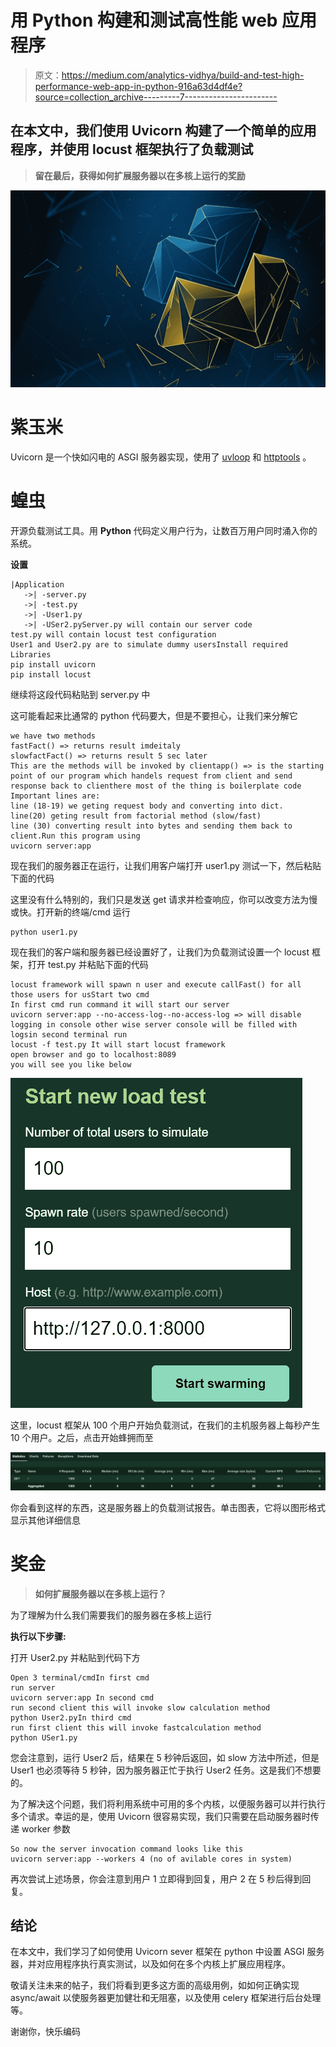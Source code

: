 # 用 Python 构建和测试高性能 web 应用程序

> 原文：<https://medium.com/analytics-vidhya/build-and-test-high-performance-web-app-in-python-916a63d4df4e?source=collection_archive---------7----------------------->

## 在本文中，我们使用 Uvicorn 构建了一个简单的应用程序，并使用 locust 框架执行了负载测试

> **留在最后，获得如何扩展服务器以在多核上运行的奖励**

![](img/0c9858e0e8a885cc5781535b902233a5.png)

# 紫玉米

Uvicorn 是一个快如闪电的 ASGI 服务器实现，使用了 [uvloop](https://github.com/MagicStack/uvloop) 和 [httptools](https://github.com/MagicStack/httptools) 。

# 蝗虫

开源负载测试工具。用 **Python** 代码定义用户行为，让数百万用户同时涌入你的系统。

**设置**

```
|Application
   ->| -server.py
   ->| -test.py
   ->| -User1.py
   ->| -USer2.pyServer.py will contain our server code
test.py will contain locust test configuration
User1 and User2.py are to simulate dummy usersInstall required Libraries
pip install uvicorn
pip install locust
```

继续将这段代码粘贴到 server.py 中

这可能看起来比通常的 python 代码要大，但是不要担心，让我们来分解它

```
we have two methods
fastFact() => returns result imdeitaly
slowfactFact() => returns result 5 sec later
This are the methods will be invoked by clientapp() => is the starting point of our program which handels request from client and send response back to clienthere most of the thing is boilerplate code
Important lines are:
line (18-19) we geting request body and converting into dict.
line(20) geting result from factorial method (slow/fast)
line (30) converting result into bytes and sending them back to client.Run this program using 
uvicorn server:app 
```

现在我们的服务器正在运行，让我们用客户端打开 user1.py 测试一下，然后粘贴下面的代码

这里没有什么特别的，我们只是发送 get 请求并检查响应，你可以改变方法为慢或快。打开新的终端/cmd 运行

```
python user1.py
```

现在我们的客户端和服务器已经设置好了，让我们为负载测试设置一个 locust 框架，打开 test.py 并粘贴下面的代码

```
locust framework will spawn n user and execute callFast() for all those users for usStart two cmd
In first cmd run command it will start our server
uvicorn server:app --no-access-log--no-access-log => will disable logging in console other wise server console will be filled with logsin second terminal run
locust -f test.py It will start locust framework
open browser and go to localhost:8089 
you will see you like below
```

![](img/c2874493eefa5649fcaace2fbee40a35.png)

这里，locust 框架从 100 个用户开始负载测试，在我们的主机服务器上每秒产生 10 个用户。之后，点击开始蜂拥而至

![](img/2c4760985dd5cdd42c193cfc603759e5.png)

你会看到这样的东西，这是服务器上的负载测试报告。单击图表，它将以图形格式显示其他详细信息

# 奖金

> **如何扩展服务器以在多核上运行？**

为了理解为什么我们需要我们的服务器在多核上运行

**执行以下步骤:**

打开 User2.py 并粘贴到代码下方

```
Open 3 terminal/cmdIn first cmd
run server 
uvicorn server:app In second cmd
run second client this will invoke slow calculation method
python User2.pyIn third cmd
run first client this will invoke fastcalculation method
python USer1.py
```

您会注意到，运行 User2 后，结果在 5 秒钟后返回，如 slow 方法中所述，但是 User1 也必须等待 5 秒钟，因为服务器正忙于执行 User2 任务。这是我们不想要的。

为了解决这个问题，我们将利用系统中可用的多个内核，以便服务器可以并行执行多个请求。幸运的是，使用 Uvicorn 很容易实现，我们只需要在启动服务器时传递 worker 参数

```
So now the server invocation command looks like this 
uvicorn server:app --workers 4 (no of avilable cores in system) 
```

再次尝试上述场景，你会注意到用户 1 立即得到回复，用户 2 在 5 秒后得到回复。

## 结论

在本文中，我们学习了如何使用 Uvicorn sever 框架在 python 中设置 ASGI 服务器，并对应用程序执行真实测试，以及如何在多个内核上扩展应用程序。

敬请关注未来的帖子，我们将看到更多这方面的高级用例，如如何正确实现 async/await 以使服务器更加健壮和无阻塞，以及使用 celery 框架进行后台处理等。

谢谢你，快乐编码